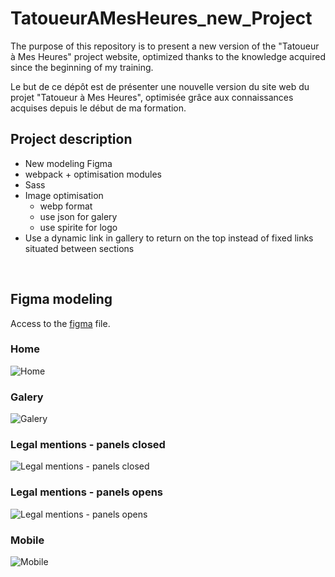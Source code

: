 # TatoueurAMesHeures_new_Project

The purpose of this repository is to present a new version of the "Tatoueur à Mes Heures" project website, optimized thanks to the knowledge acquired since the beginning of my training. 

Le but de ce dépôt est de présenter une nouvelle version du site web du projet "Tatoueur à Mes Heures", optimisée grâce aux connaissances acquises depuis le début de ma formation. 

## Project description

- New modeling Figma
- webpack + optimisation modules
- Sass
- Image optimisation
    - webp format
    - use json for galery
    - use spirite for logo
- Use a dynamic link in gallery to return on the top instead of fixed links situated between sections
<br>

## Figma modeling

Access to the <a href="https://www.figma.com/file/S3cVWE5yt8C0riEWPWqyJ6/TatoueurAMesHeures_new?type=design&node-id=0%3A1&mode=design&t=GZv7o9RMpYJ3DT30-13">figma</a> file.

### Home
<img src="./TatoueurAMesHeures_new_figma/accueil.webp" alt="Home">
<br>

### Galery
<img src="./TatoueurAMesHeures_new_figma/galerie.webp" alt="Galery">
<br>

### Legal mentions - panels closed
<img src="./TatoueurAMesHeures_new_figma/mentions_legales_all_panel_open.webp" alt="Legal mentions - panels closed">
<br>

### Legal mentions - panels opens
<img src="./TatoueurAMesHeures_new_figma/mentions_legales_panel_close.webp" alt="Legal mentions - panels opens">
<br>

### Mobile
<img src="./TatoueurAMesHeures_new_figma/mobile.webp" alt="Mobile">
<br>

